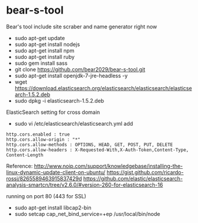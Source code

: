 # bear-s-tool
Bear's tool include site scraber and name generator right now
- sudo apt-get update
- sudo apt-get install nodejs
- sudo apt-get install npm
- sudo apt-get install ruby
- sudo gem install sass 
- git clone https://github.com/bear2029/bear-s-tool.git
- sudo apt-get install openjdk-7-jre-headless -y
- wget https://download.elasticsearch.org/elasticsearch/elasticsearch/elasticsearch-1.5.2.deb
- sudo dpkg -i elasticsearch-1.5.2.deb
 
ElasticSearch setting
for cross domain
- sudo vi /etc/elasticsearch/elasticsearch.yml
add
```
http.cors.enabled : true
http.cors.allow-origin : "*"
http.cors.allow-methods : OPTIONS, HEAD, GET, POST, PUT, DELETE
http.cors.allow-headers : X-Requested-With,X-Auth-Token,Content-Type, Content-Length
```
Reference:
http://www.noip.com/support/knowledgebase/installing-the-linux-dynamic-update-client-on-ubuntu/
https://gist.github.com/ricardo-rossi/8265589463915837429d
https://github.com/elastic/elasticsearch-analysis-smartcn/tree/v2.6.0/#version-260-for-elasticsearch-16

running on port 80 (443 for SSL)
- sudo apt-get install libcap2-bin
- sudo setcap cap_net_bind_service=+ep /usr/local/bin/node
